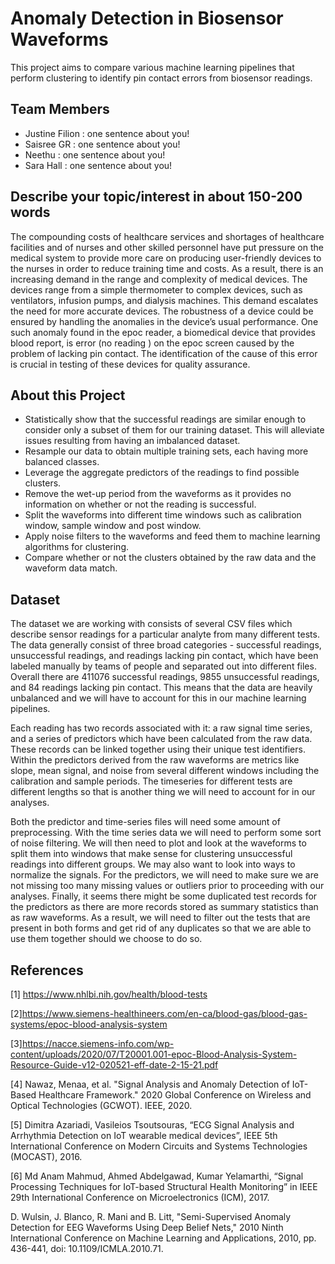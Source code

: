 # Anomaly Detection in Biosensor Waveforms 

This project aims to compare various machine learning pipelines that perform clustering to identify pin contact errors from biosensor readings. 

## Team Members

- Justine Filion : one sentence about you!
- Saisree GR : one sentence about you!
- Neethu : one sentence about you!
- Sara Hall : one sentence about you!

## Describe your topic/interest in about 150-200 words

The compounding costs of healthcare services and shortages of healthcare facilities and of nurses and other skilled personnel have put pressure on the medical system to provide more care on producing user-friendly devices to the nurses in order to reduce training time and costs. As a result, there is an increasing demand in the range and complexity of medical devices. The devices range from a simple thermometer to complex devices, such as ventilators, infusion pumps, and dialysis machines. This demand escalates the need for more accurate devices. The robustness of a device could be ensured by handling the anomalies in the device’s usual performance. One such anomaly found in the epoc reader, a biomedical device that provides blood report, is error (no  reading ) on the epoc screen caused by the problem of lacking pin contact. The identification of the cause of this error is crucial in testing of these devices for quality assurance.

## About this Project

- Statistically show that the successful readings are similar enough to consider only a subset of them for our training dataset. This will alleviate issues resulting from having an imbalanced dataset. 
- Resample our data to obtain multiple training sets, each having more balanced classes.
- Leverage the aggregate predictors of the readings to find possible clusters.
- Remove the wet-up period from the waveforms as it provides no information on whether or not the reading is successful. 
- Split the waveforms into different time windows such as calibration window, sample window and post window. 
- Apply noise filters to the waveforms and feed them to machine learning algorithms for clustering.
- Compare whether or not the clusters obtained by the raw data and the waveform data match.


## Dataset

The dataset we are working with consists of several CSV files which describe sensor readings for a particular analyte from many different tests. The data generally consist of three broad categories - successful readings, unsuccessful readings, and readings lacking pin contact, which have been labeled manually by teams of people and separated out into different files. Overall there are 411076 successful readings,  9855 unsuccessful readings, and 84 readings lacking pin contact. This means that the data are heavily unbalanced and we will have to account for this in our machine learning pipelines. 

Each reading has two records associated with it: a raw signal time series, and a series of predictors which have been calculated from the raw data. These records can be linked together using their unique test identifiers. Within the predictors derived from the raw waveforms are metrics like slope, mean signal, and noise from several different windows including the calibration and sample periods. The timeseries for different tests are different lengths so that is another thing we will need to account for in our analyses. 

Both the predictor and time-series files will need some amount of preprocessing. With the time series data we will need to perform some sort of noise filtering. We will then need to plot and look at the waveforms to split them into windows that make sense for clustering unsuccessful readings into different groups. We may also want to look into ways to normalize the signals. For the predictors, we will need to make sure we are not missing too many missing values or outliers prior to proceeding with our analyses. Finally, it seems there might be some duplicated test records for the predictors as there are more records stored as summary statistics than as raw waveforms. As a result, we will need to filter out the tests that are present in both forms and get rid of any duplicates so that we are able to use them together should we choose to do so. 


## References 

[1] https://www.nhlbi.nih.gov/health/blood-tests

[2]https://www.siemens-healthineers.com/en-ca/blood-gas/blood-gas-systems/epoc-blood-analysis-system

[3]https://nacce.siemens-info.com/wp-content/uploads/2020/07/T20001.001-epoc-Blood-Analysis-System-Resource-Guide-v12-020521-eff-date-2-15-21.pdf

[4] Nawaz, Menaa, et al. "Signal Analysis and Anomaly Detection of IoT-Based Healthcare Framework." 2020 Global Conference on Wireless and Optical Technologies (GCWOT). IEEE, 2020.

[5] Dimitra Azariadi, Vasileios Tsoutsouras, “ECG Signal Analysis and Arrhythmia Detection on IoT wearable medical devices”, IEEE 5th International Conference on Modern Circuits and Systems Technologies (MOCAST), 2016.

[6] Md Anam Mahmud, Ahmed Abdelgawad, Kumar Yelamarthi, “Signal Processing Techniques for IoT-based Structural Health Monitoring” in IEEE 29th International Conference on Microelectronics (ICM), 2017.

D. Wulsin, J. Blanco, R. Mani and B. Litt, "Semi-Supervised Anomaly Detection for EEG Waveforms Using Deep Belief Nets," 2010 Ninth International Conference on Machine Learning and Applications, 2010, pp. 436-441, doi: 10.1109/ICMLA.2010.71.


